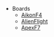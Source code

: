 * Boards
  * [AikonF4](misc/boards/AikonF4.md)
  * [AlienFlight](misc/boards/AlienFlight.md)
  * [ApexF7](misc/boards/ApexF7.md)